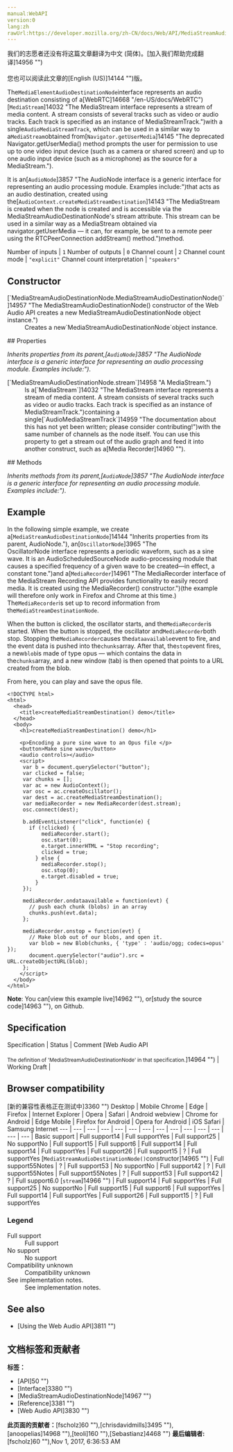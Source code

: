 ```yaml
---
manual:WebAPI
version:0
lang:zh
rawUrl:https://developer.mozilla.org/zh-CN/docs/Web/API/MediaStreamAudioDestinationNode
---
```




<bdi>我们的志愿者还没有将这篇文章翻译为<bdi>中文 (简体)</bdi>。[加入我们帮助完成翻译]14956 "")<br></br>您也可以阅读此文章的[English (US)]14144 "")版。</bdi>






The`MediaElementAudioDestinationNode`interface represents an audio destination consisting of a[WebRTC]14668 "/en-US/docs/WebRTC")[`MediaStream`]14032 "The MediaStream interface represents a stream of media content. A stream consists of several tracks such as video or audio tracks. Each track is specified as an instance of MediaStreamTrack.")with a single`AudioMediaStreamTrack`, which can be used in a similar way to a`MediaStream`obtained from[`Navigator.getUserMedia`]14145 "The deprecated Navigator.getUserMedia() method prompts the user for permission to use up to one video input device (such as a camera or shared screen) and up to one audio input device (such as a microphone) as the source for a MediaStream.").



It is an[`AudioNode`]3857 "The AudioNode interface is a generic interface for representing an audio processing module. Examples include:")that acts as an audio destination, created using the[`AudioContext.createMediaStreamDestination`]14143 "The MediaStream is created when the node is created and is accessible via the MediaStreamAudioDestinationNode's stream attribute. This stream can be used in a similar way as a MediaStream obtained via navigator.getUserMedia — it can, for example, be sent to a remote peer using the RTCPeerConnection addStream() method.")method.


Number of inputs | `1` 
Number of outputs | `0` 
Channel count | `2` 
Channel count mode | `"explicit"` 
Channel count interpretation | `"speakers"` 


## Constructor<a name="Constructor"></a>
<dl><dt>[`MediaStreamAudioDestinationNode.MediaStreamAudioDestinationNode()`]14957 "The MediaStreamAudioDestinationNode() constructor of the Web Audio API creates a new MediaStreamAudioDestinationNode object instance.")</dt><dd>Creates a new`MediaStreamAudioDestinationNode`object instance.</dd></dl>
## Properties<a name="Properties"></a>


<em>Inherits properties from its parent,</em><em>[`AudioNode`]3857 "The AudioNode interface is a generic interface for representing an audio processing module. Examples include:")</em>.

<dl><dt>[`MediaStreamAudioDestinationNode.stream`]14958 "A MediaStream.")</dt><dd>Is a[`MediaStream`]14032 "The MediaStream interface represents a stream of media content. A stream consists of several tracks such as video or audio tracks. Each track is specified as an instance of MediaStreamTrack.")containing a single[`AudioMediaStreamTrack`]14959 "The documentation about this has not yet been written; please consider contributing!")with the same number of channels as the node itself. You can use this property to get a stream out of the audio graph and feed it into another construct, such as a[Media Recorder]14960 "").</dd></dl>
## Methods<a name="Methods"></a>


<em>Inherits methods from its parent,</em><em>[`AudioNode`]3857 "The AudioNode interface is a generic interface for representing an audio processing module. Examples include:")</em>.


## Example<a name="Example"></a>


In the following simple example, we create a[`MediaStreamAudioDestinationNode`]14144 "Inherits properties from its parent, AudioNode."), an[`OscillatorNode`]3965 "The OscillatorNode interface represents a periodic waveform, such as a sine wave. It is an AudioScheduledSourceNode audio-processing module that causes a specified frequency of a given wave to be created—in effect, a constant tone.")and a[`MediaRecorder`]14961 "The MediaRecorder interface of the MediaStream Recording API provides functionality to easily record media. It is created using the MediaRecorder() constructor.")(the example will therefore only work in Firefox and Chrome at this time.) The`MediaRecorder`is set up to record information from the`MediaStreamDestinationNode`.



When the button is clicked, the oscillator starts, and the`MediaRecorder`is started. When the button is stopped, the oscillator and`MediaRecorder`both stop. Stopping the`MediaRecorder`causes the`dataavailable`event to fire, and the event data is pushed into the`chunks`array. After that, the`stop`event fires, a new`blob`is made of type opus — which contains the data in the`chunks`array, and a new window (tab) is then opened that points to a URL created from the blob.



From here, you can play and save the opus file.


```
<!DOCTYPE html>
<html>
  <head>
    <title>createMediaStreamDestination() demo</title>
  </head>
  <body>
    <h1>createMediaStreamDestination() demo</h1>

    <p>Encoding a pure sine wave to an Opus file </p>
    <button>Make sine wave</button>
    <audio controls></audio>
    <script>
     var b = document.querySelector("button");
     var clicked = false;
     var chunks = [];
     var ac = new AudioContext();
     var osc = ac.createOscillator();
     var dest = ac.createMediaStreamDestination();
     var mediaRecorder = new MediaRecorder(dest.stream);
     osc.connect(dest);

     b.addEventListener("click", function(e) {
       if (!clicked) {
           mediaRecorder.start();
           osc.start(0);
           e.target.innerHTML = "Stop recording";
           clicked = true;
         } else {
           mediaRecorder.stop();
           osc.stop(0);
           e.target.disabled = true;
         }
     });

     mediaRecorder.ondataavailable = function(evt) {
       // push each chunk (blobs) in an array
       chunks.push(evt.data);
     };

     mediaRecorder.onstop = function(evt) {
       // Make blob out of our blobs, and open it.
       var blob = new Blob(chunks, { 'type' : 'audio/ogg; codecs=opus' });
       document.querySelector("audio").src = URL.createObjectURL(blob);
     };
    </script>
  </body>
</html> 

```


**Note**: You can[view this example live]14962 ""), or[study the source code]14963 ""), on Github.



## Specification<a name="Specification"></a>
Specification | Status | Comment 
[Web Audio API<br></br><small>The definition of &#39;MediaStreamAudioDestinationNode&#39; in that specification.</small>]14964 "") | Working Draft |  


## Browser compatibility<a name="Browser_compatibility"></a>
[新的兼容性表格正在测试中<i></i>]3360 "")
<abbr>Desktop<i></i></abbr> | <abbr>Mobile<i></i></abbr> 
<abbr>Chrome<i></i></abbr> | <abbr>Edge<i></i></abbr> | <abbr>Firefox<i></i></abbr> | <abbr>Internet Explorer<i></i></abbr> | <abbr>Opera<i></i></abbr> | <abbr>Safari<i></i></abbr> | <abbr>Android webview<i></i></abbr> | <abbr>Chrome for Android<i></i></abbr> | <abbr>Edge Mobile<i></i></abbr> | <abbr>Firefox for Android<i></i></abbr> | <abbr>Opera for Android<i></i></abbr> | <abbr>iOS Safari<i></i></abbr> | <abbr>Samsung Internet<i></i></abbr> 
 ---  |  ---  |  ---  |  ---  |  ---  |  ---  |  ---  |  ---  |  ---  |  ---  |  ---  |  ---  |  ---  |  ---  | 
Basic support | <abbr>Full support</abbr>14 | <abbr>Full support</abbr>Yes | <abbr>Full support</abbr>25 | <abbr>No support</abbr>No | <abbr>Full support</abbr>15 | <abbr>Full support</abbr>6 | <abbr>Full support</abbr>14 | <abbr>Full support</abbr>14 | <abbr>Full support</abbr>Yes | <abbr>Full support</abbr>26 | <abbr>Full support</abbr>15 | <abbr>?</abbr> | <abbr>Full support</abbr>Yes 
[`MediaStreamAudioDestinationNode()`constructor]14965 "") | <abbr>Full support</abbr>55<abbr>Notes<i></i></abbr> | <abbr>?</abbr> | <abbr>Full support</abbr>53 | <abbr>No support</abbr>No | <abbr>Full support</abbr>42 | <abbr>?</abbr> | <abbr>Full support</abbr>55<abbr>Notes<i></i></abbr> | <abbr>Full support</abbr>55<abbr>Notes<i></i></abbr> | <abbr>?</abbr> | <abbr>Full support</abbr>53 | <abbr>Full support</abbr>42 | <abbr>?</abbr> | <abbr>Full support</abbr>6.0 
[`stream`]14966 "") | <abbr>Full support</abbr>14 | <abbr>Full support</abbr>Yes | <abbr>Full support</abbr>25 | <abbr>No support</abbr>No | <abbr>Full support</abbr>15 | <abbr>Full support</abbr>6 | <abbr>Full support</abbr>Yes | <abbr>Full support</abbr>14 | <abbr>Full support</abbr>Yes | <abbr>Full support</abbr>26 | <abbr>Full support</abbr>15 | <abbr>?</abbr> | <abbr>Full support</abbr>Yes 


### Legend<a name="Legend"></a>
<dl><dt><abbr>Full support</abbr></dt><dd>Full support</dd><dt><abbr>No support</abbr></dt><dd>No support</dd><dt><abbr>Compatibility unknown</abbr></dt><dd>Compatibility unknown</dd><dt><abbr>See implementation notes.<i></i></abbr></dt><dd>See implementation notes.</dd></dl>


## See also<a name="See_also"></a>

* [Using the Web Audio API]3811 "")



## 文档标签和贡献者
**标签：**
* [API]50 "")
* [Interface]3380 "")
* [MediaStreamAudioDestinationNode]14967 "")
* [Reference]3381 "")
* [Web Audio API]3830 "")

**此页面的贡献者：**[fscholz]60 ""),[chrisdavidmills]3495 ""),[anoopelias]14968 ""),[teoli]160 ""),[Sebastianz]4468 "")
**最后编辑者:**[fscholz]60 ""),<time>Nov 1, 2017, 6:36:53 AM</time>



